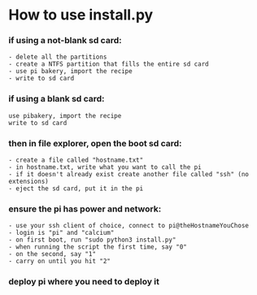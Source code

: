 # How to use install.py

### if using a not-blank sd card:
	- delete all the partitions
	- create a NTFS partition that fills the entire sd card
	- use pi bakery, import the recipe
	- write to sd card

### if using a blank sd card:
	use pibakery, import the recipe
	write to sd card

### then in file explorer, open the boot sd card:
	- create a file called "hostname.txt"
	- in hostname.txt, write what you want to call the pi
	- if it doesn't already exist create another file called "ssh" (no extensions)
	- eject the sd card, put it in the pi

### ensure the pi has power and network:
	- use your ssh client of choice, connect to pi@theHostnameYouChose
	- login is "pi" and "calcium"
	- on first boot, run "sudo python3 install.py"
	- when running the script the first time, say "0"
	- on the second, say "1"
	- carry on until you hit "2"

### deploy pi where you need to deploy it